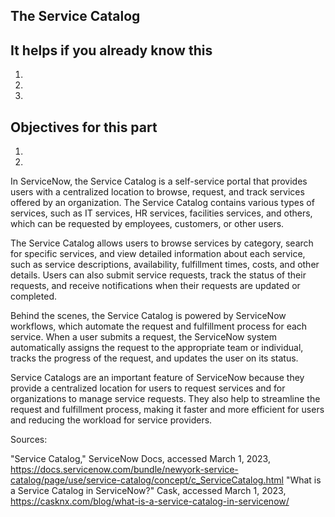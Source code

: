 ## The Service Catalog

## It helps if you already know this

1. 
2.
3.

## Objectives for this part

1. 
2.

In ServiceNow, the Service Catalog is a self-service portal that provides users with a centralized location to browse, request, and track services offered by an organization. The Service Catalog contains various types of services, such as IT services, HR services, facilities services, and others, which can be requested by employees, customers, or other users.

The Service Catalog allows users to browse services by category, search for specific services, and view detailed information about each service, such as service descriptions, availability, fulfillment times, costs, and other details. Users can also submit service requests, track the status of their requests, and receive notifications when their requests are updated or completed.

Behind the scenes, the Service Catalog is powered by ServiceNow workflows, which automate the request and fulfillment process for each service. When a user submits a request, the ServiceNow system automatically assigns the request to the appropriate team or individual, tracks the progress of the request, and updates the user on its status.

Service Catalogs are an important feature of ServiceNow because they provide a centralized location for users to request services and for organizations to manage service requests. They also help to streamline the request and fulfillment process, making it faster and more efficient for users and reducing the workload for service providers.

Sources:

"Service Catalog," ServiceNow Docs, accessed March 1, 2023, https://docs.servicenow.com/bundle/newyork-service-catalog/page/use/service-catalog/concept/c_ServiceCatalog.html
"What is a Service Catalog in ServiceNow?" Cask, accessed March 1, 2023, https://casknx.com/blog/what-is-a-service-catalog-in-servicenow/

